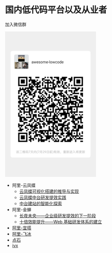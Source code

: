 # 国内低代码平台以及从业者

加入微信群

<img src="weixin.jpg" width="300"/>

* 阿里-云凤蝶
  * [云凤蝶可视化搭建的推导与实现](https://zhuanlan.zhihu.com/p/101665976)
  * [云凤蝶中台研发提效实践](https://zhuanlan.zhihu.com/p/78425921)
  * [中台建站的智能化探索](https://zhuanlan.zhihu.com/p/54422324)
* 阿里-金蝉
  * [长夜未央——企业级研发提效的下一阶段](https://zhuanlan.zhihu.com/p/66474056)
  * [十倍效能提升——Web 基础研发体系的建立](https://zhuanlan.zhihu.com/p/34790596)
* [阿里-宜搭](https://www.aliwork.com/)
* [阿里-飞冰](https://ice.work/)
* [点石](https://www.h5ds.com/)
* [ivx](https://www.ivx.cn/index)

